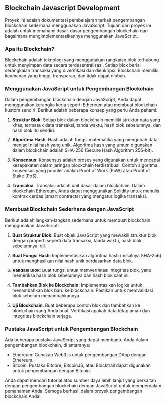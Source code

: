 ## Blockchain Javascript Development

Proyek ini adalah dokumentasi pembelajaran terkait pengembangan blockchain sederhana menggunakan JavaScript. Tujuan dari proyek ini adalah untuk memahami dasar-dasar pengembangan blockchain dan bagaimana mengimplementasikannya menggunakan JavaScript.

### Apa itu Blockchain?

Blockchain adalah teknologi yang menggunakan rangkaian blok terhubung untuk menyimpan data secara terdesentralisasi. Setiap blok berisi serangkaian transaksi yang diverifikasi dan dienkripsi. Blockchain memiliki keamanan yang tinggi, transparan, dan tidak dapat diubah.

### Menggunakan JavaScript untuk Pengembangan Blockchain

Dalam pengembangan blockchain dengan JavaScript, Anda dapat menggunakan kerangka kerja seperti Ethereum atau membuat blockchain kustom sendiri. Berikut adalah beberapa konsep yang perlu Anda pahami:

1. **Struktur Blok**: Setiap blok dalam blockchain memiliki struktur data yang khas, termasuk data transaksi, tanda waktu, hash blok sebelumnya, dan hash blok itu sendiri.

2. **Algoritma Hash**: Hash adalah fungsi matematika yang mengubah data menjadi nilai hash yang unik. Algoritma hash yang umum digunakan dalam blockchain adalah SHA-256 (Secure Hash Algorithm 256-bit).

3. **Konsensus**: Konsensus adalah proses yang digunakan untuk mencapai kesepakatan dalam jaringan blockchain terdistribusi. Contoh algoritma konsensus yang populer adalah Proof of Work (PoW) atau Proof of Stake (PoS).

4. **Transaksi**: Transaksi adalah unit dasar dalam blockchain. Dalam blockchain Ethereum, Anda dapat menggunakan Solidity untuk menulis kontrak cerdas (smart contracts) yang mengatur logika transaksi.

### Membuat Blockchain Sederhana dengan JavaScript

Berikut adalah langkah-langkah sederhana untuk membuat blockchain menggunakan JavaScript:

1. **Buat Struktur Blok**: Buat objek JavaScript yang mewakili struktur blok dengan properti seperti data transaksi, tanda waktu, hash blok sebelumnya, dll.

2. **Buat Fungsi Hash**: Implementasikan algoritma hash (misalnya SHA-256) untuk menghasilkan nilai hash unik berdasarkan data blok.

3. **Validasi Blok**: Buat fungsi untuk memverifikasi integritas blok, yaitu memeriksa hash blok sebelumnya dan hash blok saat ini.

4. **Tambahkan Blok ke Blockchain**: Implementasikan logika untuk menambahkan blok baru ke blockchain. Pastikan untuk memvalidasi blok sebelum menambahkannya.

5. **Uji Blockchain**: Buat beberapa contoh blok dan tambahkan ke blockchain yang Anda buat. Verifikasi apakah data tetap aman dan integritas blockchain terjaga.

### Pustaka JavaScript untuk Pengembangan Blockchain

Ada beberapa pustaka JavaScript yang dapat membantu Anda dalam pengembangan blockchain, di antaranya:

- Ethereum: Gunakan Web3.js untuk pengembangan DApp dengan Ethereum.
- Bitcoin: Pustaka Bitcore, BitcoinJS, atau Blocktrail dapat digunakan untuk pengembangan dengan Bitcoin.

Anda dapat mencari tutorial atau sumber daya lebih lanjut yang berkaitan dengan pengembangan blockchain dengan JavaScript untuk memperdalam pemahaman Anda. Semoga berhasil dalam proyek pengembangan blockchain Anda!
